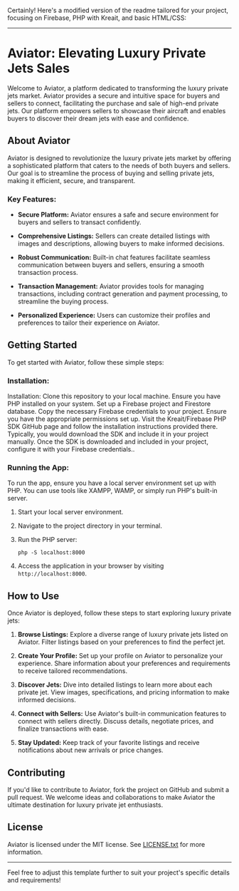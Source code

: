 Certainly! Here's a modified version of the readme tailored for your project, focusing on Firebase, PHP with Kreait, and basic HTML/CSS:

---

# Aviator: Elevating Luxury Private Jets Sales

Welcome to Aviator, a platform dedicated to transforming the luxury private jets market. Aviator provides a secure and intuitive space for buyers and sellers to connect, facilitating the purchase and sale of high-end private jets. Our platform empowers sellers to showcase their aircraft and enables buyers to discover their dream jets with ease and confidence.

## About Aviator

Aviator is designed to revolutionize the luxury private jets market by offering a sophisticated platform that caters to the needs of both buyers and sellers. Our goal is to streamline the process of buying and selling private jets, making it efficient, secure, and transparent.

### Key Features:

- **Secure Platform:** Aviator ensures a safe and secure environment for buyers and sellers to transact confidently.
  
- **Comprehensive Listings:** Sellers can create detailed listings with images and descriptions, allowing buyers to make informed decisions.
  
- **Robust Communication:** Built-in chat features facilitate seamless communication between buyers and sellers, ensuring a smooth transaction process.
  
- **Transaction Management:** Aviator provides tools for managing transactions, including contract generation and payment processing, to streamline the buying process.
  
- **Personalized Experience:** Users can customize their profiles and preferences to tailor their experience on Aviator.

## Getting Started

To get started with Aviator, follow these simple steps:

### Installation:
Installation:
Clone this repository to your local machine.
Ensure you have PHP installed on your system.
Set up a Firebase project and Firestore database.
Copy the necessary Firebase credentials to your project. Ensure you have the appropriate permissions set up.
Visit the Kreait/Firebase PHP SDK GitHub page and follow the installation instructions provided there. Typically, you would download the SDK and include it in your project manually.
Once the SDK is downloaded and included in your project, configure it with your Firebase credentials..

### Running the App:

To run the app, ensure you have a local server environment set up with PHP. You can use tools like XAMPP, WAMP, or simply run PHP's built-in server.

1. Start your local server environment.
2. Navigate to the project directory in your terminal.
3. Run the PHP server:

   ```
   php -S localhost:8000
   ```

4. Access the application in your browser by visiting `http://localhost:8000`.

## How to Use

Once Aviator is deployed, follow these steps to start exploring luxury private jets:

1. **Browse Listings:** Explore a diverse range of luxury private jets listed on Aviator. Filter listings based on your preferences to find the perfect jet.

2. **Create Your Profile:** Set up your profile on Aviator to personalize your experience. Share information about your preferences and requirements to receive tailored recommendations.

3. **Discover Jets:** Dive into detailed listings to learn more about each private jet. View images, specifications, and pricing information to make informed decisions.

4. **Connect with Sellers:** Use Aviator's built-in communication features to connect with sellers directly. Discuss details, negotiate prices, and finalize transactions with ease.

5. **Stay Updated:** Keep track of your favorite listings and receive notifications about new arrivals or price changes.

## Contributing

If you'd like to contribute to Aviator, fork the project on GitHub and submit a pull request. We welcome ideas and collaborations to make Aviator the ultimate destination for luxury private jet enthusiasts.

## License

Aviator is licensed under the MIT license. See [LICENSE.txt](LICENSE.txt) for more information.

---

Feel free to adjust this template further to suit your project's specific details and requirements!
